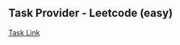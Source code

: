 ## Task Provider - Leetcode (easy)

[Task Link](https://leetcode.com/problems/percentage-of-users-attended-a-contest/description/?envType=study-plan-v2&envId=top-sql-50)